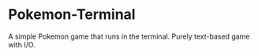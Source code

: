 # Pokemon-Terminal
A simple Pokemon game that runs in the terminal. Purely text-based game with I/O. 
